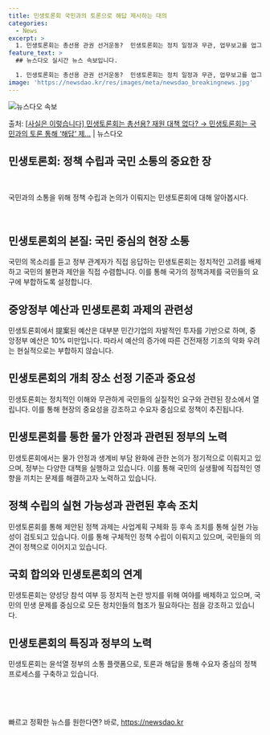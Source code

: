 ```yaml
---
title: 민생토론회 국민과의 토론으로 해답 제시하는 대의
categories:
  - News
excerpt: >
  1. 민생토론회는 총선용 관권 선거운동?  민생토론회는 정치 일정과 무관, 업무보고를 업그레이드한 것 민생토…
feature_text: >
  ## 뉴스다오 실시간 뉴스 속보입니다.

  1. 민생토론회는 총선용 관권 선거운동?  민생토론회는 정치 일정과 무관, 업무보고를 업그레이드한 것 민생토…
image: 'https://newsdao.kr/res/images/meta/newsdao_breakingnews.jpg'
---
```


![뉴스다오 속보](https://newsdao.kr/res/images/meta/newsdao_breakingnews.jpg)

<p>출처: <a href="https://newsdao.kr/3365" rel="dofollow">[사실은 이렇습니다] 민생토론회는 총선용? 재원 대책 없다? → 민생토론회는 국민과의 토론 통해 ‘해답’ 제…</a> | 뉴스다오</p>

<h2 data-ke-size="size26">민생토론회: 정책 수립과 국민 소통의 중요한 장</h2>
<p data-ke-size="size16">&nbsp;</p>
국민과의 소통을 위해 정책 수립과 논의가 이뤄지는 민생토론회에 대해 알아봅시다.
<p data-ke-size="size16">&nbsp;</p>

<h2 data-ke-size="size24">민생토론회의 본질: 국민 중심의 현장 소통</h2>
국민의 목소리를 듣고 정부 관계자가 직접 응답하는 민생토론회는 정치적인 고려를 배제하고 국민의 불편과 제안을 직접 수렴합니다. 이를 통해 국가의 정책과제를 국민들의 요구에 부합하도록 설정합니다.

<h2 data-ke-size="size24">중앙정부 예산과 민생토론회 과제의 관련성</h2>
민생토론회에서 提案된 예산은 대부분 민간기업의 자발적인 투자를 기반으로 하며, 중앙정부 예산은 10% 미만입니다. 따라서 예산의 증가에 따른 건전재정 기조의 약화 우려는 현실적으로는 부합하지 않습니다.

<h2 data-ke-size="size24">민생토론회의 개최 장소 선정 기준과 중요성</h2>
민생토론회는 정치적인 이해와 무관하게 국민들의 실질적인 요구와 관련된 장소에서 열립니다. 이를 통해 현장의 중요성을 강조하고 수요자 중심으로 정책이 추진됩니다.

<h2 data-ke-size="size24">민생토론회를 통한 물가 안정과 관련된 정부의 노력</h2>
민생토론회에서는 물가 안정과 생계비 부담 완화에 관한 논의가 정기적으로 이뤄지고 있으며, 정부는 다양한 대책을 실행하고 있습니다. 이를 통해 국민의 실생활에 직접적인 영향을 끼치는 문제를 해결하고자 노력하고 있습니다.

<h2 data-ke-size="size24">정책 수립의 실현 가능성과 관련된 후속 조치</h2>
민생토론회를 통해 제안된 정책 과제는 사업계획 구체화 등 후속 조치를 통해 실현 가능성이 검토되고 있습니다. 이를 통해 구체적인 정책 수립이 이뤄지고 있으며, 국민들의 의견이 정책으로 이어지고 있습니다.

<h2 data-ke-size="size24">국회 합의와 민생토론회의 연계</h2>
민생토론회는 양성당 참석 여부 등 정치적 논란 방지를 위해 여야를 배제하고 있으며, 국민의 민생 문제를 중심으로 모든 정치인들의 협조가 필요하다는 점을 강조하고 있습니다.

<h2 data-ke-size="size24">민생토론회의 특징과 정부의 노력</h2>
민생토론회는 윤석열 정부의 소통 플랫폼으로, 토론과 해답을 통해 수요자 중심의 정책 프로세스를 구축하고 있습니다.
<p data-ke-size="size16">&nbsp;</p>
<p data-ke-size="size16">&nbsp;</p> 

빠르고 정확한 뉴스를 원한다면? 바로, <a href="https://newsdao.kr" rel="dofollow">https://newsdao.kr</a>



